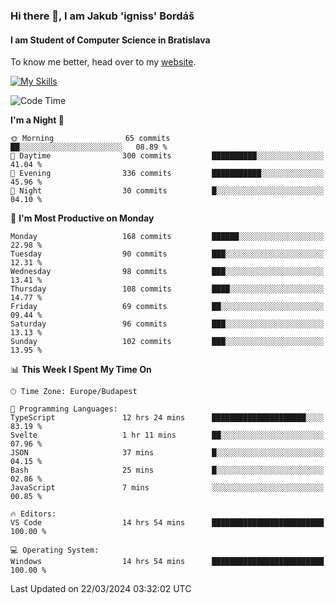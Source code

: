 ### Hi there 👋, I am Jakub 'igniss' Bordáš

#### I am Student of Computer Science in Bratislava
To know me better, head over to my [website](https://bordas.sk).

[![My Skills](https://skillicons.dev/icons?i=js,html,css,figma,svelte,java,kotlin,python,postgresql,typescript,nest,nodejs)](https://bordas.sk)


<!--START_SECTION:waka-->
![Code Time](http://img.shields.io/badge/Code%20Time-1%2C445%20hrs%2048%20mins-blue)

**I'm a Night 🦉** 

```text
🌞 Morning                65 commits          ██░░░░░░░░░░░░░░░░░░░░░░░   08.89 % 
🌆 Daytime                300 commits         ██████████░░░░░░░░░░░░░░░   41.04 % 
🌃 Evening                336 commits         ███████████░░░░░░░░░░░░░░   45.96 % 
🌙 Night                  30 commits          █░░░░░░░░░░░░░░░░░░░░░░░░   04.10 % 
```
📅 **I'm Most Productive on Monday** 

```text
Monday                   168 commits         ██████░░░░░░░░░░░░░░░░░░░   22.98 % 
Tuesday                  90 commits          ███░░░░░░░░░░░░░░░░░░░░░░   12.31 % 
Wednesday                98 commits          ███░░░░░░░░░░░░░░░░░░░░░░   13.41 % 
Thursday                 108 commits         ████░░░░░░░░░░░░░░░░░░░░░   14.77 % 
Friday                   69 commits          ██░░░░░░░░░░░░░░░░░░░░░░░   09.44 % 
Saturday                 96 commits          ███░░░░░░░░░░░░░░░░░░░░░░   13.13 % 
Sunday                   102 commits         ███░░░░░░░░░░░░░░░░░░░░░░   13.95 % 
```


📊 **This Week I Spent My Time On** 

```text
🕑︎ Time Zone: Europe/Budapest

💬 Programming Languages: 
TypeScript               12 hrs 24 mins      █████████████████████░░░░   83.19 % 
Svelte                   1 hr 11 mins        ██░░░░░░░░░░░░░░░░░░░░░░░   07.96 % 
JSON                     37 mins             █░░░░░░░░░░░░░░░░░░░░░░░░   04.15 % 
Bash                     25 mins             █░░░░░░░░░░░░░░░░░░░░░░░░   02.86 % 
JavaScript               7 mins              ░░░░░░░░░░░░░░░░░░░░░░░░░   00.85 % 

🔥 Editors: 
VS Code                  14 hrs 54 mins      █████████████████████████   100.00 % 

💻 Operating System: 
Windows                  14 hrs 54 mins      █████████████████████████   100.00 % 
```


 Last Updated on 22/03/2024 03:32:02 UTC
<!--END_SECTION:waka-->
